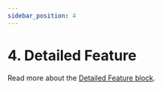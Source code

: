 ```yaml
---
sidebar_position: 4
---
```


# 4. Detailed Feature

Read more about the [Detailed Feature block](https://www.google.com/url?q=https://docs.google.com/document/d/1QQa5uvE3TG0TaK-wDjLlK9JXE5Kqy0NSQbwQ6o4UFAg/edit%23heading%3Dh.u9yd3cn0mpkr&sa=D&source=editors&ust=1664361389179620&usg=AOvVaw1tEOkAWDUrkWckAH0J38UM).
